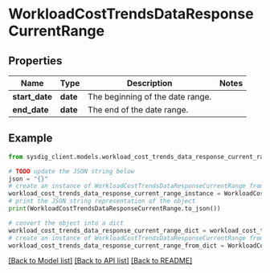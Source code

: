 # WorkloadCostTrendsDataResponseCurrentRange


## Properties

Name | Type | Description | Notes
------------ | ------------- | ------------- | -------------
**start_date** | **date** | The beginning of the date range. | 
**end_date** | **date** | The end of the date range. | 

## Example

```python
from sysdig_client.models.workload_cost_trends_data_response_current_range import WorkloadCostTrendsDataResponseCurrentRange

# TODO update the JSON string below
json = "{}"
# create an instance of WorkloadCostTrendsDataResponseCurrentRange from a JSON string
workload_cost_trends_data_response_current_range_instance = WorkloadCostTrendsDataResponseCurrentRange.from_json(json)
# print the JSON string representation of the object
print(WorkloadCostTrendsDataResponseCurrentRange.to_json())

# convert the object into a dict
workload_cost_trends_data_response_current_range_dict = workload_cost_trends_data_response_current_range_instance.to_dict()
# create an instance of WorkloadCostTrendsDataResponseCurrentRange from a dict
workload_cost_trends_data_response_current_range_from_dict = WorkloadCostTrendsDataResponseCurrentRange.from_dict(workload_cost_trends_data_response_current_range_dict)
```
[[Back to Model list]](../README.md#documentation-for-models) [[Back to API list]](../README.md#documentation-for-api-endpoints) [[Back to README]](../README.md)



